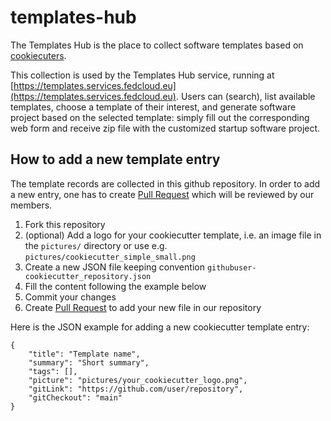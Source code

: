 # templates-hub
The Templates Hub is the place to collect software templates based on [cookiecuters](https://cookiecutter.readthedocs.io/en/stable/index.html).

This collection is used by the Templates Hub service, running at [https://templates.services.fedcloud.eu](https://templates.services.fedcloud.eu). Users can (search), list available templates, choose a template of their interest, and generate software project based on the selected template: simply fill out the corresponding web form and receive zip file with the customized startup software project.

## How to add a new template entry
The template records are collected in this github repository. In order to add a new entry, one has to create [Pull Request](https://docs.github.com/en/pull-requests/collaborating-with-pull-requests/proposing-changes-to-your-work-with-pull-requests/creating-a-pull-request) which will be reviewed by our members.

1. Fork this repository
2. (optional) Add a logo for your cookiecutter template, i.e. an image file in the `pictures/` directory or use e.g. `pictures/cookiecutter_simple_small.png`
3. Create a new JSON file keeping convention `githubuser-cookiecutter_repository.json`
4. Fill the content following the example below
5. Commit your changes
6. Create [Pull Request](https://docs.github.com/en/pull-requests/collaborating-with-pull-requests/proposing-changes-to-your-work-with-pull-requests/creating-a-pull-request) to add your new file in our repository

Here is the JSON example for adding a new cookiecutter template entry:
```
{
    "title": "Template name",
    "summary": "Short summary",
    "tags": [],
    "picture": "pictures/your_cookiecutter_logo.png",
    "gitLink": "https://github.com/user/repository",
    "gitCheckout": "main"
}
```
